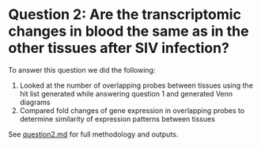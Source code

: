 # Question 2: Are the transcriptomic changes in blood the same as in the other tissues after SIV infection?

To answer this question we did the following:

1. Looked at the number of overlapping probes between tissues using the hit list generated while answering question 1 and generated Venn diagrams   
2. Compared fold changes of gene expression in overlapping probes to determine similarity of expression patterns between tissues 

See [question2.md](https://github.com/STAT540-UBC/team_SIV-in-Rhesus-Monkeys/blob/master/Methods/Question%202/question2.md) for full methodology and outputs. 
